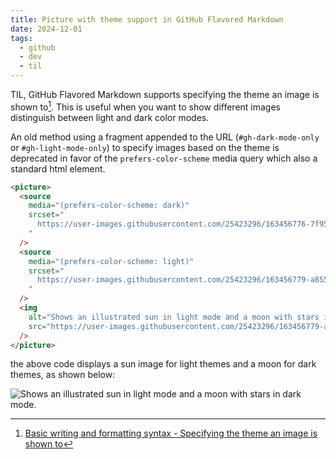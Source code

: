 ```yaml
---
title: Picture with theme support in GitHub Flavored Markdown
date: 2024-12-01
tags:
  - github
  - dev
  - til
---
```


TIL, GitHub Flavored Markdown supports specifying the theme an image is shown to[^themed-picture]. This is useful when you want to show different images distinguish between light and dark color modes.

An old method using a fragment appended to the URL (`#gh-dark-mode-only` or `#gh-light-mode-only`) to specify images based on the theme is deprecated in favor of the `prefers-color-scheme` media query which also a standard html element.

```html
<picture>
  <source
    media="(prefers-color-scheme: dark)"
    srcset="
      https://user-images.githubusercontent.com/25423296/163456776-7f95b81a-f1ed-45f7-b7ab-8fa810d529fa.png
    "
  />
  <source
    media="(prefers-color-scheme: light)"
    srcset="
      https://user-images.githubusercontent.com/25423296/163456779-a8556205-d0a5-45e2-ac17-42d089e3c3f8.png
    "
  />
  <img
    alt="Shows an illustrated sun in light mode and a moon with stars in dark mode."
    src="https://user-images.githubusercontent.com/25423296/163456779-a8556205-d0a5-45e2-ac17-42d089e3c3f8.png"
  />
</picture>
```

the above code displays a sun image for light themes and a moon for dark themes, as shown below:

<picture>
  <source
    media="(prefers-color-scheme: dark)"
    srcset="https://user-images.githubusercontent.com/25423296/163456776-7f95b81a-f1ed-45f7-b7ab-8fa810d529fa.png"
  />
  <source
    media="(prefers-color-scheme: light)"
    srcset="https://user-images.githubusercontent.com/25423296/163456779-a8556205-d0a5-45e2-ac17-42d089e3c3f8.png"
  />
  <img
    alt="Shows an illustrated sun in light mode and a moon with stars in dark mode."
    src="https://user-images.githubusercontent.com/25423296/163456779-a8556205-d0a5-45e2-ac17-42d089e3c3f8.png"
  />
</picture>

[^themed-picture]: [Basic writing and formatting syntax - Specifying the theme an image is shown to](https://docs.github.com/en/get-started/writing-on-github/getting-started-with-writing-and-formatting-on-github/basic-writing-and-formatting-syntax#specifying-the-theme-an-image-is-shown-to)
